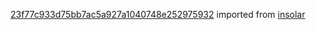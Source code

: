 [23f77c933d75bb7ac5a927a1040748e252975932](https://github.com/insolar/insolar/commit/23f77c933d75bb7ac5a927a1040748e252975932) imported from [insolar](https://github.com/insolar/insolar)
